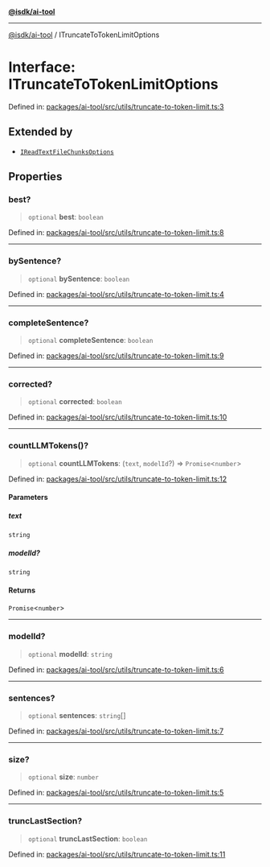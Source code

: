 [**@isdk/ai-tool**](../README.md)

***

[@isdk/ai-tool](../globals.md) / ITruncateToTokenLimitOptions

# Interface: ITruncateToTokenLimitOptions

Defined in: [packages/ai-tool/src/utils/truncate-to-token-limit.ts:3](https://github.com/isdk/ai-tool.js/blob/077730e62e6c723611b64a587e36b69766741af4/src/utils/truncate-to-token-limit.ts#L3)

## Extended by

- [`IReadTextFileChunksOptions`](IReadTextFileChunksOptions.md)

## Properties

### best?

> `optional` **best**: `boolean`

Defined in: [packages/ai-tool/src/utils/truncate-to-token-limit.ts:8](https://github.com/isdk/ai-tool.js/blob/077730e62e6c723611b64a587e36b69766741af4/src/utils/truncate-to-token-limit.ts#L8)

***

### bySentence?

> `optional` **bySentence**: `boolean`

Defined in: [packages/ai-tool/src/utils/truncate-to-token-limit.ts:4](https://github.com/isdk/ai-tool.js/blob/077730e62e6c723611b64a587e36b69766741af4/src/utils/truncate-to-token-limit.ts#L4)

***

### completeSentence?

> `optional` **completeSentence**: `boolean`

Defined in: [packages/ai-tool/src/utils/truncate-to-token-limit.ts:9](https://github.com/isdk/ai-tool.js/blob/077730e62e6c723611b64a587e36b69766741af4/src/utils/truncate-to-token-limit.ts#L9)

***

### corrected?

> `optional` **corrected**: `boolean`

Defined in: [packages/ai-tool/src/utils/truncate-to-token-limit.ts:10](https://github.com/isdk/ai-tool.js/blob/077730e62e6c723611b64a587e36b69766741af4/src/utils/truncate-to-token-limit.ts#L10)

***

### countLLMTokens()?

> `optional` **countLLMTokens**: (`text`, `modelId`?) => `Promise`\<`number`\>

Defined in: [packages/ai-tool/src/utils/truncate-to-token-limit.ts:12](https://github.com/isdk/ai-tool.js/blob/077730e62e6c723611b64a587e36b69766741af4/src/utils/truncate-to-token-limit.ts#L12)

#### Parameters

##### text

`string`

##### modelId?

`string`

#### Returns

`Promise`\<`number`\>

***

### modelId?

> `optional` **modelId**: `string`

Defined in: [packages/ai-tool/src/utils/truncate-to-token-limit.ts:6](https://github.com/isdk/ai-tool.js/blob/077730e62e6c723611b64a587e36b69766741af4/src/utils/truncate-to-token-limit.ts#L6)

***

### sentences?

> `optional` **sentences**: `string`[]

Defined in: [packages/ai-tool/src/utils/truncate-to-token-limit.ts:7](https://github.com/isdk/ai-tool.js/blob/077730e62e6c723611b64a587e36b69766741af4/src/utils/truncate-to-token-limit.ts#L7)

***

### size?

> `optional` **size**: `number`

Defined in: [packages/ai-tool/src/utils/truncate-to-token-limit.ts:5](https://github.com/isdk/ai-tool.js/blob/077730e62e6c723611b64a587e36b69766741af4/src/utils/truncate-to-token-limit.ts#L5)

***

### truncLastSection?

> `optional` **truncLastSection**: `boolean`

Defined in: [packages/ai-tool/src/utils/truncate-to-token-limit.ts:11](https://github.com/isdk/ai-tool.js/blob/077730e62e6c723611b64a587e36b69766741af4/src/utils/truncate-to-token-limit.ts#L11)
